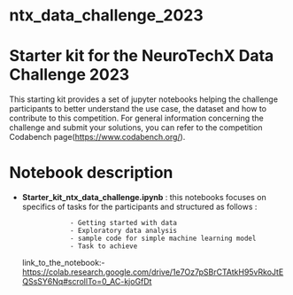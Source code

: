 # ntx_data_challenge_2023
# Starter kit for the NeuroTechX Data Challenge 2023
This starting kit provides a set of jupyter notebooks helping the challenge participants to better understand the use case, the dataset and how to contribute to this competition. For general information concerning the challenge and submit your solutions, you can refer to the competition Codabench page(https://www.codabench.org/).

# Notebook description 
  - **Starter_kit_ntx_data_challenge.ipynb** : this notebooks focuses on specifics of tasks for the participants and structured as follows :

                    - Getting started with data
                    - Exploratory data analysis
                    - sample code for simple machine learning model
                    - Task to achieve
    link_to_the_notebook:- https://colab.research.google.com/drive/1e7Oz7pSBrCTAtkH95vRkoJtEQSsSY6Nq#scrollTo=0_AC-kjoGfDt
